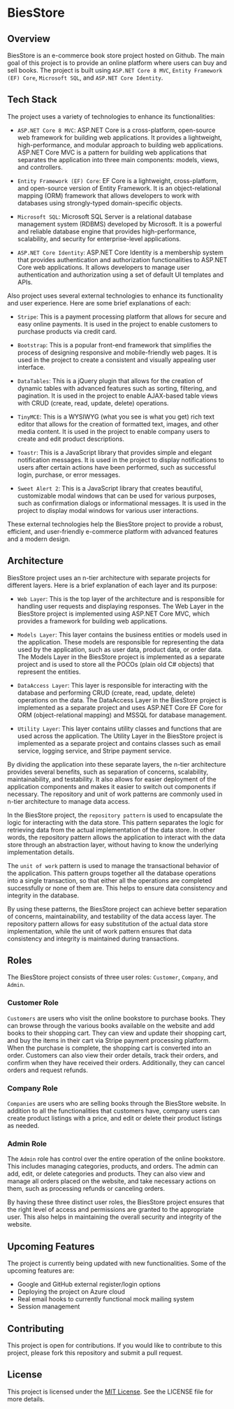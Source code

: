 # BiesStore

## Overview

BiesStore is an e-commerce book store project hosted on Github. The main goal of this project is to provide an online platform where users can buy and sell books. The project is built using `ASP.NET Core 8 MVC`, `Entity Framework (EF) Core`, `Microsoft SQL`, and `ASP.NET Core Identity`.


## Tech Stack

The project uses a variety of technologies to enhance its functionalities:

- `ASP.NET Core 8 MVC`: ASP.NET Core is a cross-platform, open-source web framework for building web applications. It provides a lightweight, high-performance, and modular approach to building web applications. ASP.NET Core MVC is a pattern for building web applications that separates the application into three main components: models, views, and controllers.

- `Entity Framework (EF) Core`: EF Core is a lightweight, cross-platform, and open-source version of Entity Framework. It is an object-relational mapping (ORM) framework that allows developers to work with databases using strongly-typed domain-specific objects.

- `Microsoft SQL`: Microsoft SQL Server is a relational database management system (RDBMS) developed by Microsoft. It is a powerful and reliable database engine that provides high-performance, scalability, and security for enterprise-level applications.

- `ASP.NET Core Identity`: ASP.NET Core Identity is a membership system that provides authentication and authorization functionalities to ASP.NET Core web applications. It allows developers to manage user authentication and authorization using a set of default UI templates and APIs.

Also project uses several external technologies to enhance its functionality and user experience. Here are some brief explanations of each:

- `Stripe`: This is a payment processing platform that allows for secure and easy online payments. It is used in the project to enable customers to purchase products via credit card.

- `Bootstrap`: This is a popular front-end framework that simplifies the process of designing responsive and mobile-friendly web pages. It is used in the project to create a consistent and visually appealing user interface.

- `DataTables`: This is a jQuery plugin that allows for the creation of dynamic tables with advanced features such as sorting, filtering, and pagination. It is used in the project to enable AJAX-based table views with CRUD (create, read, update, delete) operations.

- `TinyMCE`: This is a WYSIWYG (what you see is what you get) rich text editor that allows for the creation of formatted text, images, and other media content. It is used in the project to enable company users to create and edit product descriptions.

- `Toastr`: This is a JavaScript library that provides simple and elegant notification messages. It is used in the project to display notifications to users after certain actions have been performed, such as successful login, purchase, or error messages.

- `Sweet Alert 2`: This is a JavaScript library that creates beautiful, customizable modal windows that can be used for various purposes, such as confirmation dialogs or informational messages. It is used in the project to display modal windows for various user interactions.

These external technologies help the BiesStore project to provide a robust, efficient, and user-friendly e-commerce platform with advanced features and a modern design.

## Architecture

BiesStore project uses an n-tier architecture with separate projects for different layers. Here is a brief explanation of each layer and its purpose:

- `Web Layer`: This is the top layer of the architecture and is responsible for handling user requests and displaying responses. The Web Layer in the BiesStore project is implemented using ASP.NET Core MVC, which provides a framework for building web applications.

- `Models Layer`: This layer contains the business entities or models used in the application. These models are responsible for representing the data used by the application, such as user data, product data, or order data. The Models Layer in the BiesStore project is implemented as a separate project and is used to store all the POCOs (plain old C# objects) that represent the entities.

- `DataAccess Layer`: This layer is responsible for interacting with the database and performing CRUD (create, read, update, delete) operations on the data. The DataAccess Layer in the BiesStore project is implemented as a separate project and uses ASP.NET Core EF Core for ORM (object-relational mapping) and MSSQL for database management.

- `Utility Layer`: This layer contains utility classes and functions that are used across the application. The Utility Layer in the BiesStore project is implemented as a separate project and contains classes such as email service, logging service, and Stripe payment service.

By dividing the application into these separate layers, the n-tier architecture provides several benefits, such as separation of concerns, scalability, maintainability, and testability. It also allows for easier deployment of the application components and makes it easier to switch out components if necessary.
The repository and unit of work patterns are commonly used in n-tier architecture to manage data access.

In the BiesStore project, the `repository pattern` is used to encapsulate the logic for interacting with the data store. This pattern separates the logic for retrieving data from the actual implementation of the data store. In other words, the repository pattern allows the application to interact with the data store through an abstraction layer, without having to know the underlying implementation details.

The `unit of work` pattern is used to manage the transactional behavior of the application. This pattern groups together all the database operations into a single transaction, so that either all the operations are completed successfully or none of them are. This helps to ensure data consistency and integrity in the database.

By using these patterns, the BiesStore project can achieve better separation of concerns, maintainability, and testability of the data access layer. The repository pattern allows for easy substitution of the actual data store implementation, while the unit of work pattern ensures that data consistency and integrity is maintained during transactions.

## Roles

The BiesStore project consists of three user roles: `Customer`, `Company`, and `Admin`. 

### Customer Role

`Customers` are users who visit the online bookstore to purchase books. They can browse through the various books available on the website and add books to their shopping cart. They can view and update their shopping cart, and buy the items in their cart via Stripe payment processing platform. When the purchase is complete, the shopping cart is converted into an order. Customers can also view their order details, track their orders, and confirm when they have received their orders. Additionally, they can cancel orders and request refunds.

### Company Role

`Companies` are users who are selling books through the BiesStore website. In addition to all the functionalities that customers have, company users can create product listings with a price, and edit or delete their product listings as needed.


### Admin Role

The `Admin` role has control over the entire operation of the online bookstore. This includes managing categories, products, and orders. The admin can add, edit, or delete categories and products. They can also view and manage all orders placed on the website, and take necessary actions on them, such as processing refunds or canceling orders.


By having these three distinct user roles, the BiesStore project ensures that the right level of access and permissions are granted to the appropriate user. This also helps in maintaining the overall security and integrity of the website.

## Upcoming Features

The project is currently being updated with new functionalities. Some of the upcoming features are:

- Google and GitHub external register/login options
- Deploying the project on Azure cloud
- Real email hooks to currently functional mock mailing system
- Session management

## Contributing

This project is open for contributions. If you would like to contribute to this project, please fork this repository and submit a pull request.

## License

This project is licensed under the [MIT License](https://opensource.org/licenses/MIT). See the LICENSE file for more details.